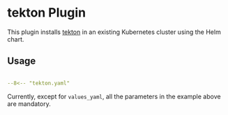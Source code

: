 # tekton Plugin
This plugin installs [tekton](https://tekton.dev/) in an existing Kubernetes cluster using the Helm chart.

## Usage

```yaml

--8<-- "tekton.yaml"

```

Currently, except for `values_yaml`, all the parameters in the example above are mandatory.
